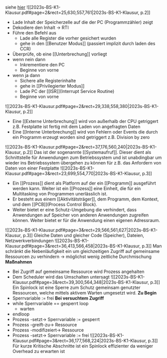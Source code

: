 siehe [hier](BS/Altklausuren-20240913/2023s-BS-K1-Klausur.pdf)
![[2023s-BS-K1-Klausur.pdf#page=2&rect=25,630,557,761|2023s-BS-K1-Klausur, p.2]]
- Lade Inhalt der Speicherzelle auf die der PC (Programmzähler) zeigt
- Dekodiere den Inhalt -> RTI
- Führe den Befehl aus
	- Lade alle Register die vorher gesichert wurden
	- gehe in den [[Benutzer Modus]] (passiert implizit durch laden des CCR)
- Überprüfe, ob eine [[Unterbrechung]] vorliegt 
- wenn nein dann
	- Inkrementiere den PC
	- Beginne von vorne
- wenn ja dann
	- Sichere alle Registerinhalte
	- gehe in [[Privilegierter Modus]]
	- Lade PC der [[ISR]](Interrupt Service Routine)
	- Beginne von vorne

![[2023s-BS-K1-Klausur.pdf#page=2&rect=29,338,558,380|2023s-BS-K1-Klausur, p.2]]
- Eine [[Externe Unterbrechung]] wird von außerhalb der CPU getriggert z.B. Festplatte ist fertig mit dem Laden von angefragten Daten
- Eine [[Interne Unterbrechung]] wird von Fehlern oder Events die durch ein Programm erzeugt worden sind getriggert z.B. Division by zero

![[2023s-BS-K1-Klausur.pdf#page=2&rect=37,176,560,240|2023s-BS-K1-Klausur, p.2]]
Das ist der sogenannte [[Systemaufruf]]. Dieser dient als Schnittstelle für Anwendungen zum Betriebssystem und ist unabdingbar um wieder ins Betriebssystem übergehen zu können für z.B. das Anfordern von Daten von einer Festplatte
![[2023s-BS-K1-Klausur.pdf#page=3&rect=23,699,554,770|2023s-BS-K1-Klausur, p.3]]
- Ein [[Prozess]] dient als Platform auf der ein [[Programm]] ausgeführt werden kann. Weiter ist ein [[Prozess]] eine Einheit, die für ein Multitasking von Programmen unerlässlich ist. 
- Er besteht aus einem [[Aktivitätsträger]], dem Programm, dem Kontext, und dem [[PCB]](Process Control Block). 
- Weiter bietet er eine Schutz-Umgebung die verhindert, dass Anwendungen auf Speicher von anderen Anwendungen zugreifen können. Weiter bietet er für die Anwendung einen eigenen Adressraum.

![[2023s-BS-K1-Klausur.pdf#page=3&rect=29,566,561,627|2023s-BS-K1-Klausur, p.3]]
Gleiche Daten und gleicher Code (Speicher), Dateien, Netzwerkverbindungen
![[2023s-BS-K1-Klausur.pdf#page=3&rect=36,413,566,458|2023s-BS-K1-Klausur, p.3]]
Man schränkt die Nebenläufigkeit ein um gleichzeitigen Zugriff auf gemeinsame Ressourcen zu verhindern -> möglichst wenig zeitliche Durchmischung
**Maßnahmen**
- Bei Zugriff auf gemeinsame Ressource wird Prozess angehalten
- Dem Scheduler wird das Umschalten untersagt
![[2023s-BS-K1-Klausur.pdf#page=3&rect=39,300,564,348|2023s-BS-K1-Klausur, p.3]]
Ein Spinlock ist eine Sperre zum Schutz gemeinsam genutzter Ressourcen, welche mittels aktivem Warten umgesetzt wird. 
**Zu Begin** 
- Sperrvariable := frei
**Bei versuchtem Zugriff**
- while Sperrvariable == gesperrt loop
	- warten
- endloop
- Prozess -setzt-> Sperrvariable := gesperrt
- Prozess -greift-zu-> Ressource
- Prozess -modifizeiert-> Ressource
- Prozess -setzt-> Sperrvariable := frei
![[2023s-BS-K1-Klausur.pdf#page=3&rect=36,177,568,224|2023s-BS-K1-Klausur, p.3]]
Für kurze Kritische Abschnitte ist ein Spinlock effizienter da weniger Overhead zu erwarten ist